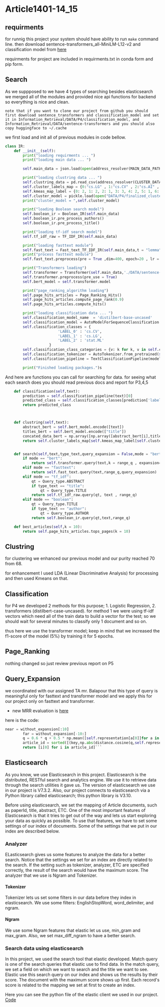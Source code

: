 # Article1401-14_15

## requirments
for runnig this project your system should have ability to run `make` command line. then download sentence-transformers_all-MiniLM-L12-v2 and classification model from [here](https://drive.google.com/drive/folders/1hS7yPD2SJGtwAs3G-nnezMRogxRgux2W)

requirments for project are included in requirments.txt in conda form and pip form.

## Search 
As we suppposed to we have 4 types of searching besides elasticsearch we merged all of the modules and provided nice api functions for backend so everything is nice and clean.


`note that if you want to clone our project from github you should first download sentence_transformers and classsification_model and set it in Information_Retrieval/DATA/P4/classification_model, and Information_Retrieval/DATA/sentence-transformers and you should also copy huggingface to ~/.cache`

we first load and init all of previous modules in code bellow.



```py
class IR:
    def __init__(self):
        print("loading requirments ... ")
        print("loading main data ... ")

        self.main_data = json.load(open(address_resolver(MAIN_DATA_PATH),"r"))

        print("loading clustring data ... ")
        self.clustring_data = pd.read_csv(address_resolver(CLUSTER_DATA_PATH))
        self.cluster_labels_map = {0:"cs.LG" , 1:"cs.CV" , 2:"cs.AI" , 3:"cs.RO" , 4:"cs.CL"}
        self.kmeas_map_label = {0: 2, 1: 2, 2: 1, 3: 3, 4: 2, 5: 1, 6: 1, 7: 4, 8: 1, 9: 1, 10: 1, 11: 1}
        self.cluster_model = pickle.load(open("DATA/P4/finalized_cluster_model.sav", 'rb'))
        print("cluster_model = ",self.cluster_model)

        print("loading Boolean search model")
        self.boolean_ir = Boolean_IR(self.main_data)
        self.boolean_ir.pre_process_authors()
        self.boolean_ir.pre_process_title()

        print("loading tf-idf search model")
        self.tf_idf_raw = TF_IDF_IR(self.main_data)

        print("loading fasttext module")
        self.fast_text = Fast_text_TF_IDF_IR(self.main_data,t = "lemma")
        print("process fasttext module")
        self.fast_text.preprocess(pre = True ,dim=400, epoch=20 , lr = 0.06 , ws = 10 )

        print("Transformers loading")
        self.transformer = Transformer(self.main_data,'./DATA/sentence-transformers_all-MiniLM-L12-v2/')
        self.transformer.preprocess(pre_use = True)
        self.bert_model = self.transformer.model

        print("page_ranking_algorithm loading")
        self.page_hits_articles = Page_Ranking_Hits()
        self.page_hits_articles.compute_page_rank(0.9)
        self.page_hits_articles.compute_hits()

        print("loading classification data ... ")
        self.classification_model_name  = 'distilbert-base-uncased'
        self.classification_model = AutoModelForSequenceClassification.from_pretrained("DATA/P4/classification_model", from_tf=True)
        self.classification_classes = {
                        'LABEL_0' : 'cs.CV',
                        'LABEL_1' : 'cs.LG',
                        'LABEL_2' : 'stat.ML'
                    }
        self.classification_class_categories = {v: k for k, v in self.classification_classes.items()}
        self.classification_tokenizer = AutoTokenizer.from_pretrained(self.classification_model_name)
        self.classification_pipeline = TextClassificationPipeline(model=self.classification_model, tokenizer=self.classification_tokenizer, return_all_scores=False)

        print("Finished loading packages.")s
```

And here are functions you can call for searching for data.
 for seeing what each search does you should read previous docs and report for P3,4,5

```py
    def classification(self,text):
        prediction = self.classification_pipeline(text)[0]
        predicted_class = self.classification_classes[prediction['label']]
        return predicted_class



    def clustring(self,text):
        abstract_bert = self.bert_model.encode([text])
        titles_bert = self.bert_model.encode(["title"])
        concated_data_bert = np.array([np.array([abstract_bert[i],titles_bert[i]]).reshape(-1) for i in range((abstract_bert.shape[0]))])
        return self.cluster_labels_map[self.kmeas_map_label[self.cluster_model.predict(concated_data_bert)[0]]]


    def search(self,text,type_text,query_expansion = False,mode = "bert" , range_q = (0,40)):
        if mode == "bert":
            return self.transformer.query(text,k = range_q , expansion=query_expansion)
        elif mode == "fasttext":
            return self.fast_text.query(text,range_q,query_expansion)
        elif mode == "tf_idf":
            qt = Query_type.ABSTRACT
            if type_text == "title":
                qt = Query_type.TITLE
            return self.tf_idf_raw.query(qt, text , range_q)
        elif mode == "boolean":
            qt = Query_type.TITLE
            if type_text == "author":
                qt = Query_type.AUTHOR
            return self.boolean_ir.query(qt,text,range_q)

    def best_articles(self,k = 10):
        return self.page_hits_articles.tops_pages(k = 10)
```

## Clustring
for clustering we enhanced our previous model and our purity reached 70 from 68.

for enhancement I used LDA (Linear Discriminative Analysis) for processing and then used Kmeans on that.

## Classification
for P4 we developed 2 methods for this purpose; 1. Logistic Regression, 2. transformers (distilbert-case-uncased).
for method 1 we were using tf-idf vectors which need all of the train data to build a vector for the test; so we should wait for several minutes to classify only 1 document and so on. 

thus here we use the transformer model; keep in mind that we increased the f1-score of the model (5%) by training it for 5 epochs.

## Page_Ranking 
nothing changed so just review previous report on P5

## Query_Expansion

we coordinated with our assigned TA mr. Balapour that this type of query is meaningful only for fasttext and transformer model and we apply this for our project only on fasttext and transformer.

+ new MRR evaluation is [here](https://docs.google.com/spreadsheets/d/1nCTclSdeqru7yEWLc08N9R3LVM8jNt5xn7AW0u_NJhk/edit?usp=sharing)

here is the code:

```py
near = without_expansion[:10]
        far = without_expansion[-10:]
        q = 0.6 * q + 0.5 * np.mean([self.representation[a[0]]for a in near],axis = 0) - 0.1 * np.mean([self.representation[a[0]]for a in far],axis = 0)
        article_id = sorted([(key,np.abs(distance.cosine(q,self.representation[key]))) for key in self.representation],key = lambda x : x[1])[k[0]:k[1]]
        return [i[0] for i in article_id]```
```




## Elasticsearch
As you know, we use Elasticsearch in this project. Elasticsearch is the distributed, RESTful search and analytics engine. We use it to retrieve data through the search utilities it gave us. The version of elasticsearch we use in our project is V7.3.2. Also, our project connects to elasticsearch via a Python library called elasticsearch; this python library is V3.10.

Before using elasticsearch, we set the mapping of Article documents, such as paperId, title, abstract, ETC. One of the most important features of Elasticsearch is that it tries to get out of the way and lets us start exploring your data as quickly as possible. To use that features, we have to set some settings of our index of documents. Some of the settings that we put in our index are described below.

### Analyzer
ELasticsearch gives us some features to analyze the data for a better search. Notice that the settings we set for an index are directly related to the search. If the setting such as tokenizer, analyzer, ETC are specified correctly, the result of the search would have the maximum score. The analyzer that we use is Ngram and Tokenizer.

#### Tokenizer
Tokenizer lets us set some filters in our data before they index in elasticsearch. We use some filters: EnglishStopWord, word_delimiter, and ngram.

#### Ngram
We use some Ngram features that elastic let us use, min_gram and max_gram. Also, we set max_diff_ngram to have a better search.

### Search data using elasticsearch
In this project, we used the search tool that elastic developed. Match query is one of the search queries that elastic use to find data. In the match query, we set a field on which we want to search and the title we want to see. Elastic use this search query on our index and shows us the results by their score. The document with the maximum score shows up first. Each record's score is related to the mapping we set at first to create an index.

Here you can see the python file of the elastic client we used in our project.
[Code](https://github.com/IR1401-Spring-Final-Projects/Article1401-14_15/blob/main/Elasticsearch/main.py)

